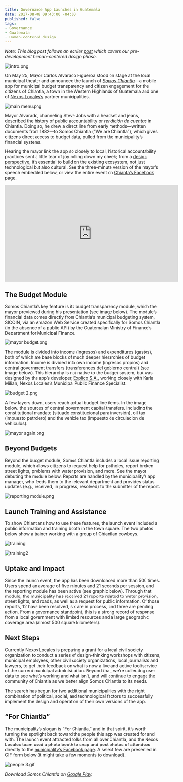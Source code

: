 ```yaml
---
title: Governance App Launches in Guatemala
date: 2017-08-08 09:43:00 -04:00
published: false
tags:
- Governance
- Guatemala
- Human-centered design
---
```


*Note: This blog post follows an earlier [post](https://dai-global-digital.com/citizen-centered-design-guatemala.html) which covers our pre-development human-centered design phase.*

![intro.png](/uploads/intro.png)

On May 25, Mayor Carlos Alvarado Figueroa stood on stage at the local municipal theater and announced the launch of [*Somos Chiantla*](http://bit.ly/Chiantla-App)—a mobile app for municipal budget transparency and citizen engagement for the citizens of Chiantla, a town in the Western Highlands of Guatemala and one of [Nexos Locales’s](https://www.dai.com/our-work/projects/guatemala-nexos-locales) partner municipalities.

<!--more-->

![main menu.png](/uploads/main%20menu.png)

Mayor Alvarado, channeling Steve Jobs with a headset and jeans, described the history of public accountability or *rendición de cuentas* in Chiantla. Doing so, he drew a direct line from early methods—written documents from 1882—to Somos Chiantla (“We are Chiantla”), which gives citizens direct access to budget data, pulled from the municipality’s financial systems. 

Hearing the mayor link the app so closely to local, historical accountability practices sent a little tear of joy rolling down my cheek; from a [design perspective](http://digitalprinciples.org/), it’s essential to build on the existing ecosystem, not just technological but also cultural. See the three-minute version of the mayor’s speech embedded below, or view the entire event on [Chianta’s Facebook page](https://www.facebook.com/MuniChiantla/videos/1916059188639247/).

<iframe width="560" height="315" src="https://www.youtube.com/embed/Wv9UnOGiOnQ" frameborder="0" allowfullscreen></iframe> 

## The Budget Module

Somos Chiantla’s key feature is its budget transparency module, which the mayor previewed during his presentation (see image below). The module’s financial data comes directly from Chiantla’s municipal budgeting system, SICOIN, via an Amazon Web Service created specifically for Somos Chiantla (in the absence of a public API) by the Guatemalan Ministry of Finance’s Department for Municipal Finance. 

![mayor budget.png](/uploads/mayor%20budget.png)

The module is divided into income (ingresos) and expenditures (gastos), both of which are base blocks of much deeper hierarchies of budget information. Income is divided into own income (ingresos propios) and central government transfers (transferences del gobierno central) (see image below). This hierarchy is not native to the budget system, but was designed by the app’s developer, [Explico S.A.](http://explicoanalytics.com/), working closely with Karla Milian, Nexos Locales’s Municipal Public Finance Specialist. 

![budget 2.png](/uploads/budget%202.png)
 
A few layers down, users reach actual budget line items. In the image below, the sources of central government capital transfers, including the constitutional mandate (situado constitucional para inversión), oil tax (impuesto petrolero) and the vehicle tax (impuesto de circulacion de vehiculos). 

![mayor again.png](/uploads/mayor%20again.png)

## Beyond Budgets

Beyond the budget module, Somos Chiantla includes a local issue reporting module, which allows citizens to request help for potholes, report broken street lights, problems with water provision, and more. See the mayor debuting the module below. Reports are handled by the municipality’s app manager, who feeds them to the relevant department and provides status updates (e.g., received, in progress, resolved) to the submitter of the report.  

![reporting module.png](/uploads/reporting%20module.png)

## Launch Training and Assistance

To show Chiantlans how to use these features, the launch event included a public information and training booth in the town square. The two photos below show a trainer working with a group of Chiantlan cowboys. 

![training](/uploads/WhatsApp%20Image%202017-05-25%20at%209.54.35%20PM%20(2).jpeg)

![training2](/uploads/WhatsApp%20Image%202017-05-25%20at%209.54.35%20PM%20(1).jpeg)

## Uptake and Impact

Since the launch event, the app has been downloaded more than 500 times. Users spend an average of five minutes and 21 seconds per session, and the reporting module has been active (see graphic below). Through that module, the municipality has received 21 reports related to water provision, street lights, and roads, as well as a request for public information. Of those reports, 12 have been resolved, six are in process, and three are pending action. From a governance standpoint, this is a strong record of response from a local government with limited resources and a large geographic coverage area (almost 500 square kilometers).

<script id="infogram_0_3aca8aa1-fa15-4951-8611-f503fb2c7b8c" title="Chiantla reports" src="//e.infogram.com/js/dist/embed.js?UxY" type="text/javascript"></script>

## Next Steps

Currently Nexos Locales is preparing a grant for a local civil society organization to conduct a series of design-thinking workshops with citizens, municipal employees, other civil society organizations, local journalists and lawyers, to get their feedback on what is now a live and active tool/service of the current municipal administration. Beyond that, we’re collecting user data to see what’s working and what isn’t, and will continue to engage the community of Chiantla as we better align Somos Chiantla to its needs. 

The search has begun for two additional municipalities with the right combination of political, social, and technological factors to successfully implement the design and operation of their own versions of the app.  

## “For Chiantla”

The municipality’s slogan is “For Chiantla,” and in that spirit, it’s worth turning the spotlight back toward the people this app was created for and with. The launch event attracted folks from all over Chiantla, and the Nexos Locales team used a photo booth to snap and post photos of attendees directly to the [municipality’s Facebook page](https://www.facebook.com/MuniChiantla/photos/?tab=album&album_id=1915829891995510). A select few are presented in GIF form below (it might take a few moments to download).

![people 3.gif](/uploads/people%203.gif)

*Download Somos Chiantla on [Google Play](http://bit.ly/Chiantla-App).*
